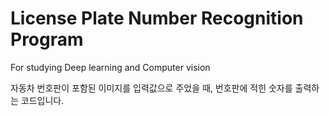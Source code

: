 # License Plate Number Recognition Program
For studying Deep learning and Computer vision

자동차 번호판이 포함된 이미지를 입력값으로 주었을 때, 번호판에 적힌 숫자를 출력하는 코드입니다.

